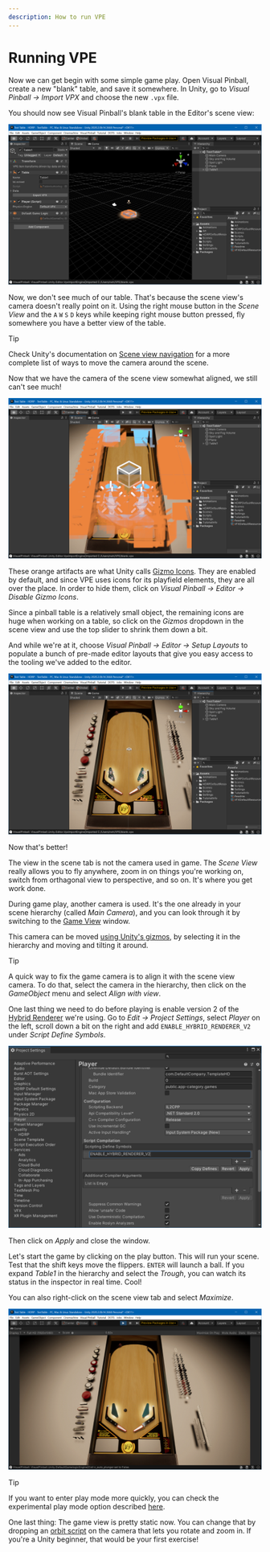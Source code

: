 ```yaml
---
description: How to run VPE
---
```

# Running VPE

Now we can get begin with some simple game play. Open Visual Pinball, create a new "blank" table, and save it somewhere. In Unity, go to *Visual Pinball -> Import VPX* and choose the new `.vpx` file.

You should now see Visual Pinball's blank table in the Editor's scene view:

![Imported blank table](unity-imported-table.png)

Now, we don't see much of our table. That's because the scene view's camera doesn't really point on it. Using the right mouse button in the *Scene View* and the `A` `W` `S` `D` keys while keeping right mouse button pressed, fly somewhere you have a better view of the table.

> [!TIP]
> Check Unity's documentation on [Scene view navigation](https://docs.unity3d.com/Manual/SceneViewNavigation.html) for a more complete list of ways to move the camera around the scene.

Now that we have the camera of the scene view somewhat aligned, we still can't see much!

![Imported blank table](unity-imported-table-ugly-gizmos.png)

These orange artifacts are what Unity calls [Gizmo Icons](https://docs.unity3d.com/Manual/GizmosMenu.html). They are enabled by default, and since VPE uses icons for its playfield elements, they are all over the place. In order to hide them, click on *Visual Pinball -> Editor -> Disable Gizmo Icons*. 

Since a pinball table is a relatively small object, the remaining icons are huge when working on a table, so click on the *Gizmos* dropdown in the scene view and use the top slider to shrink them down a bit.

And while we're at it, choose *Visual Pinball -> Editor -> Setup Layouts* to populate a bunch of pre-made editor layouts that give you easy access to the tooling we've added to the editor.

![Scene view camera on table](unity-imported-table-aligned.png)

Now that's better!

The view in the scene tab is not the camera used in game. The *Scene View* really allows you to fly anywhere, zoom in on things you're working on, switch from orthagonal view to perspective, and so on. It's where you get work done.

During game play, another camera is used. It's the one already in your scene hierarchy (called *Main Camera*), and you can look through it by switching to the [Game View](https://docs.unity3d.com/Manual/GameView.html) window.

This camera can be moved [using Unity's gizmos](https://docs.unity3d.com/Manual/PositioningGameObjects.html), by selecting it in the hierarchy and moving and tilting it around. 

> [!TIP]
> A quick way to fix the game camera is to align it with the scene view camera. To do that, select the camera in the hierarchy, then click on the *GameObject* menu and select *Align with view*.

One last thing we need to do before playing is enable version 2 of the [Hybrid Renderer](https://docs.unity3d.com/Packages/com.unity.rendering.hybrid@0.10/manual/index.html) we're using. Go to *Edit -> Project Settings*, select *Player* on the left, scroll down a bit on the right and add `ENABLE_HYBRID_RENDERER_V2` under *Script Define Symbols*. 

![Enable hybrid renderer](unity-settings-hybridv2.png)

Then click on *Apply* and close the window.

Let's start the game by clicking on the play button. This will run your scene. Test that the shift keys move the flippers. `ENTER` will launch a ball. If you expand *Table1* in the hierarchy and select the *Trough*, you can watch its status in the inspector in real time. Cool!

You can also right-click on the scene view tab and select *Maximize*.

![Play Mode](unity-first-play.png)

> [!TIP]
> If you want to enter play mode more quickly, you can check the experimental play mode option described [here](https://blogs.unity3d.com/2019/11/05/enter-play-mode-faster-in-unity-2019-3/).

One last thing: The game view is pretty static now. You can change that by dropping an [orbit script](https://gist.github.com/freezy/cd6a2371c90a84a7af850cab3b07b1ed) on the camera that lets you rotate and zoom in. If you're a Unity beginner, that would be your first exercise!